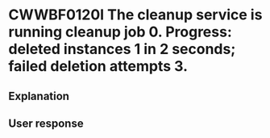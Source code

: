 # CWWBF0120I The cleanup service is running cleanup job 0. Progress: deleted instances 1 in 2 seconds; failed deletion attempts 3.

## Explanation

## User response
